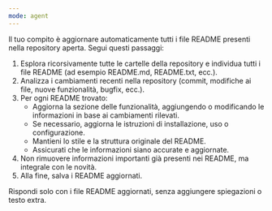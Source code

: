 ```yaml
---
mode: agent
---
```



Il tuo compito è aggiornare automaticamente tutti i file README presenti nella repository aperta. Segui questi passaggi:

1. Esplora ricorsivamente tutte le cartelle della repository e individua tutti i file README (ad esempio README.md, README.txt, ecc.).
2. Analizza i cambiamenti recenti nella repository (commit, modifiche ai file, nuove funzionalità, bugfix, ecc.).
3. Per ogni README trovato:
    - Aggiorna la sezione delle funzionalità, aggiungendo o modificando le informazioni in base ai cambiamenti rilevati.
    - Se necessario, aggiorna le istruzioni di installazione, uso o configurazione.
    - Mantieni lo stile e la struttura originale del README.
    - Assicurati che le informazioni siano accurate e aggiornate.
4. Non rimuovere informazioni importanti già presenti nei README, ma integrale con le novità.
5. Alla fine, salva i README aggiornati.

Rispondi solo con i file README aggiornati, senza aggiungere spiegazioni o testo extra.